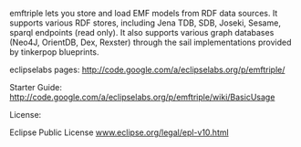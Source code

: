 
emftriple lets you store and load EMF models from RDF data sources. It supports various RDF stores, including Jena TDB, SDB, Joseki, Sesame, sparql endpoints (read only). It also supports various graph databases (Neo4J, OrientDB, Dex, Rexster) through the sail implementations provided by tinkerpop blueprints.

eclipselabs pages: http://code.google.com/a/eclipselabs.org/p/emftriple/

Starter Guide: http://code.google.com/a/eclipselabs.org/p/emftriple/wiki/BasicUsage

License: 

Eclipse Public License www.eclipse.org/legal/epl-v10.html
